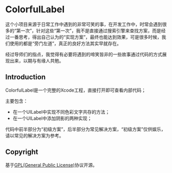 # ColorfulLabel

这个小项目来源于日常工作中遇到的非常可笑的事，在开发工作中，时常会遇到很多的“第一次”，针对这些“第一次”，我不是直接通过搜索引擎来查找方案，而是经过一番思考，得出自己认为的“实现方案”，最终也能达到效果，可是很多时候，我们使用的都是“旁门左道”，真正的良好方法其实早就存在。

经过导师们的指点，我觉得有必要将遇到的啼笑皆非的一些故事通过代码的方式展现出来，以期与有缘人共勉。

## Introduction

ColorfulLabel是一个完整的Xcode工程，直接打开即可查看内部代码；

主要包含：

- 在一个UILabel中实现不同色彩文字共存的方法；
- 在一个UILabel中添加阴影的两种实现；

代码中前半部分为“初级方案”，后半部分为常见解决方案，“初级方案”仅供娱乐，请以常见的解决方案为参考。

## Copyright

基于[GPL(General Public License)](http://www.gnu.org/licenses/gpl.html)协议开源。

